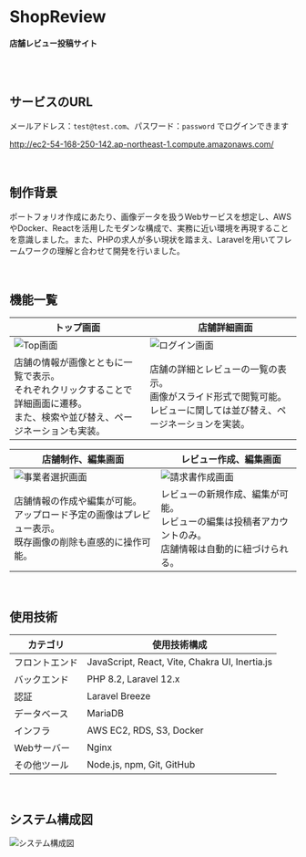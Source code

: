 # ShopReview
**店舗レビュー投稿サイト**


<br><br>
## サービスのURL

メールアドレス：`test@test.com`、パスワード：`password` でログインできます

http://ec2-54-168-250-142.ap-northeast-1.compute.amazonaws.com/

<br />

## 制作背景

ポートフォリオ作成にあたり、画像データを扱うWebサービスを想定し、AWSやDocker、Reactを活用したモダンな構成で、実務に近い環境を再現することを意識しました。また、PHPの求人が多い現状を踏まえ、Laravelを用いてフレームワークの理解と合わせて開発を行いました。

<br />

## 機能一覧
| トップ画面 |　店舗詳細画面 |
| ---- | ---- |
| ![Top画面](/docs/img/app-view/welcome_1.1.png) | ![ログイン画面](/docs/img/app-view/login_1.1.png) |
| 店舗の情報が画像とともに一覧で表示。<br>それぞれクリックすることで詳細画面に遷移。<br>また、検索や並び替え、ページネーションも実装。 | 店舗の詳細とレビューの一覧の表示。<br>画像がスライド形式で閲覧可能。<br>レビューに関しては並び替え、ページネーションを実装。 |

| 店舗制作、編集画面 |　レビュー作成、編集画面 |
| ---- | ---- |
| ![事業者選択画面](/docs/img/app-view/select-business_1.1.png) | ![請求書作成画面](/docs/img/app-view/create-invoice_1.1.png) |
| 店舗情報の作成や編集が可能。<br>アップロード予定の画像はプレビュー表示。<br>既存画像の削除も直感的に操作可能。 | レビューの新規作成、編集が可能。<br>レビューの編集は投稿者アカウントのみ。<br>店舗情報は自動的に紐づけられる。 |

<br />

## 使用技術

| カテゴリ       | 使用技術構成                                                           |
|----------------|----------------------------------------------------------------------|
| フロントエンド  | JavaScript, React, Vite, Chakra UI, Inertia.js                      |
| バックエンド    | PHP 8.2, Laravel 12.x        |
| 認証           | Laravel Breeze |
| データベース    | MariaDB |
| インフラ       | AWS EC2, RDS, S3, Docker    |
| Webサーバー    | Nginx                                                                |
| その他ツール   | Node.js, npm, Git, GitHub                                           |

<br />

## システム構成図

![システム構成図](/docs/img/system-architecture/system-architecture_1.1.png)

<br />
